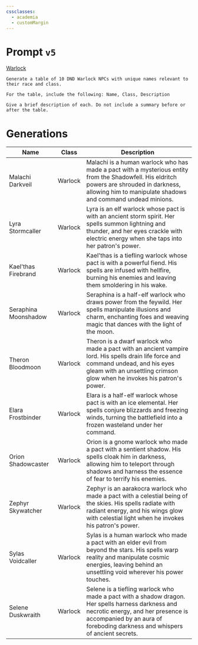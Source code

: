 ```yaml
---
cssclasses:
  - academia
  - customMargin
---
```

# Prompt ``v5``
[Warlock](file:///D:\Documents\Notes\DND\DND\Quartz\DM\Homebrew\Sapient\Warlock)
```
Generate a table of 10 DND Warlock NPCs with unique names relevant to their race and class.

For the table, include the following: Name, Class, Description

Give a brief description of each. Do not include a summary before or after the table.
```

# Generations

| Name               | Class    | Description                                                                 |
|--------------------|----------|-----------------------------------------------------------------------------|
| Malachi Darkveil   | Warlock  | Malachi is a human warlock who has made a pact with a mysterious entity from the Shadowfell. His eldritch powers are shrouded in darkness, allowing him to manipulate shadows and command undead minions. |
| Lyra Stormcaller   | Warlock  | Lyra is an elf warlock whose pact is with an ancient storm spirit. Her spells summon lightning and thunder, and her eyes crackle with electric energy when she taps into her patron's power. |
| Kael'thas Firebrand| Warlock  | Kael'thas is a tiefling warlock whose pact is with a powerful fiend. His spells are infused with hellfire, burning his enemies and leaving them smoldering in his wake. |
| Seraphina Moonshadow| Warlock  | Seraphina is a half-elf warlock who draws power from the feywild. Her spells manipulate illusions and charm, enchanting foes and weaving magic that dances with the light of the moon. |
| Theron Bloodmoon   | Warlock  | Theron is a dwarf warlock who made a pact with an ancient vampire lord. His spells drain life force and command undead, and his eyes gleam with an unsettling crimson glow when he invokes his patron's power. |
| Elara Frostbinder  | Warlock  | Elara is a half-elf warlock whose pact is with an ice elemental. Her spells conjure blizzards and freezing winds, turning the battlefield into a frozen wasteland under her command. |
| Orion Shadowcaster | Warlock  | Orion is a gnome warlock who made a pact with a sentient shadow. His spells cloak him in darkness, allowing him to teleport through shadows and harness the essence of fear to terrify his enemies. |
| Zephyr Skywatcher  | Warlock  | Zephyr is an aarakocra warlock who made a pact with a celestial being of the skies. His spells radiate with radiant energy, and his wings glow with celestial light when he invokes his patron's power. |
| Sylas Voidcaller   | Warlock  | Sylas is a human warlock who made a pact with an elder evil from beyond the stars. His spells warp reality and manipulate cosmic energies, leaving behind an unsettling void wherever his power touches. |
| Selene Duskwraith  | Warlock  | Selene is a tiefling warlock who made a pact with a shadow dragon. Her spells harness darkness and necrotic energy, and her presence is accompanied by an aura of foreboding darkness and whispers of ancient secrets. |
